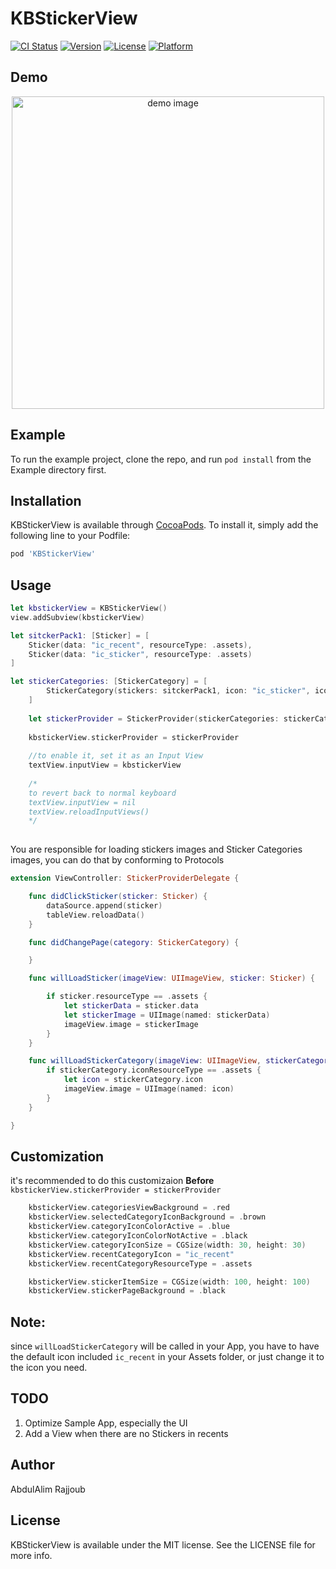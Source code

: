 # KBStickerView

[![CI Status](https://img.shields.io/travis/3llomi/KBStickerView.svg?style=flat)](https://travis-ci.org/3llomi/KBStickerView)
[![Version](https://img.shields.io/cocoapods/v/KBStickerView.svg?style=flat)](https://cocoapods.org/pods/KBStickerView)
[![License](https://img.shields.io/cocoapods/l/KBStickerView.svg?style=flat)](https://cocoapods.org/pods/KBStickerView)
[![Platform](https://img.shields.io/cocoapods/p/KBStickerView.svg?style=flat)](https://cocoapods.org/pods/KBStickerView)


## Demo
<p align="center">
<img src="etc/demo.gif" height="500" alt="demo image" />
</p>

## Example

To run the example project, clone the repo, and run `pod install` from the Example directory first.


## Installation

KBStickerView is available through [CocoaPods](https://cocoapods.org). To install
it, simply add the following line to your Podfile:

```ruby
pod 'KBStickerView'
```


## Usage

```swift
let kbstickerView = KBStickerView()
view.addSubview(kbstickerView)

let sitckerPack1: [Sticker] = [
    Sticker(data: "ic_recent", resourceType: .assets),
    Sticker(data: "ic_sticker", resourceType: .assets)
]

let stickerCategories: [StickerCategory] = [
        StickerCategory(stickers: sitckerPack1, icon: "ic_sticker", iconResourceType: .assets)
    ]
    
    let stickerProvider = StickerProvider(stickerCategories: stickerCategories, stickerDelegate: self, recentsEnabled: true)
    
    kbstickerView.stickerProvider = stickerProvider
    
    //to enable it, set it as an Input View
    textView.inputView = kbstickerView
    
    /*
    to revert back to normal keyboard
    textView.inputView = nil
    textView.reloadInputViews()
    */
    
```

You are responsible for loading stickers images and Sticker Categories images, you can do that by conforming to Protocols

```swift
extension ViewController: StickerProviderDelegate {

    func didClickSticker(sticker: Sticker) {
        dataSource.append(sticker)
        tableView.reloadData()
    }

    func didChangePage(category: StickerCategory) {

    }

    func willLoadSticker(imageView: UIImageView, sticker: Sticker) {

        if sticker.resourceType == .assets {
            let stickerData = sticker.data
            let stickerImage = UIImage(named: stickerData)
            imageView.image = stickerImage
        }
    }

    func willLoadStickerCategory(imageView: UIImageView, stickerCategory: StickerCategory, selected: Bool) {
        if stickerCategory.iconResourceType == .assets {
            let icon = stickerCategory.icon
            imageView.image = UIImage(named: icon)
        }
    }

}
```

## Customization
it's recommended to do this customizaion **Before** 
``kbstickerView.stickerProvider = stickerProvider``

```swift
    kbstickerView.categoriesViewBackground = .red
    kbstickerView.selectedCategoryIconBackground = .brown
    kbstickerView.categoryIconColorActive = .blue
    kbstickerView.categoryIconColorNotActive = .black
    kbstickerView.categoryIconSize = CGSize(width: 30, height: 30)
    kbstickerView.recentCategoryIcon = "ic_recent"
    kbstickerView.recentCategoryResourceType = .assets

    kbstickerView.stickerItemSize = CGSize(width: 100, height: 100)
    kbstickerView.stickerPageBackground = .black
```

## Note:
since `willLoadStickerCategory` will be called in your App, you have to have the default icon included `ic_recent` in your Assets folder, or just change it to the icon you need.

## TODO
1. Optimize Sample App, especially the UI
2. Add a View when there are no Stickers in recents 

## Author

AbdulAlim Rajjoub

## License

KBStickerView is available under the MIT license. See the LICENSE file for more info.
